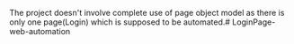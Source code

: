 The project doesn't involve complete use of page object model as there is only one page(Login) which is supposed to be automated.# LoginPage-web-automation
